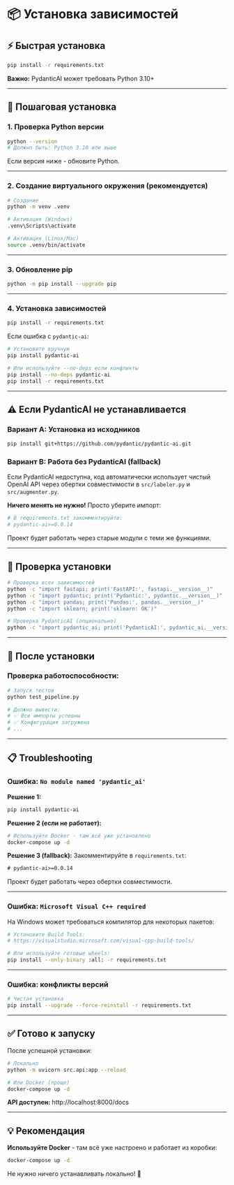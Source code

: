 # 📦 Установка зависимостей

## ⚡ Быстрая установка

```bash
pip install -r requirements.txt
```

**Важно:** PydanticAI может требовать Python 3.10+

---

## 🔧 Пошаговая установка

### 1. Проверка Python версии

```bash
python --version
# Должно быть: Python 3.10 или выше
```

Если версия ниже - обновите Python.

---

### 2. Создание виртуального окружения (рекомендуется)

```bash
# Создание
python -m venv .venv

# Активация (Windows)
.venv\Scripts\activate

# Активация (Linux/Mac)
source .venv/bin/activate
```

---

### 3. Обновление pip

```bash
python -m pip install --upgrade pip
```

---

### 4. Установка зависимостей

```bash
pip install -r requirements.txt
```

Если ошибка с `pydantic-ai`:

```bash
# Установите вручную
pip install pydantic-ai

# Или используйте --no-deps если конфликты
pip install --no-deps pydantic-ai
pip install -r requirements.txt
```

---

## ⚠️ Если PydanticAI не устанавливается

### Вариант A: Установка из исходников

```bash
pip install git+https://github.com/pydantic/pydantic-ai.git
```

### Вариант B: Работа без PydanticAI (fallback)

Если PydanticAI недоступна, код автоматически использует чистый OpenAI API через обертки совместимости в `src/labeler.py` и `src/augmenter.py`.

**Ничего менять не нужно!** Просто уберите импорт:

```python
# В requirements.txt закомментируйте:
# pydantic-ai>=0.0.14
```

Проект будет работать через старые модули с теми же функциями.

---

## 🧪 Проверка установки

```bash
# Проверка всех зависимостей
python -c "import fastapi; print('FastAPI:', fastapi.__version__)"
python -c "import pydantic; print('Pydantic:', pydantic.__version__)"
python -c "import pandas; print('Pandas:', pandas.__version__)"
python -c "import sklearn; print('sklearn: OK')"

# Проверка PydanticAI (опционально)
python -c "import pydantic_ai; print('PydanticAI:', pydantic_ai.__version__)"
```

---

## 🚀 После установки

### Проверка работоспособности:

```bash
# Запуск тестов
python test_pipeline.py

# Должно вывести:
# ✅ Все импорты успешны
# ✅ Конфигурация загружена
# ...
```

---

## 📋 Troubleshooting

### Ошибка: `No module named 'pydantic_ai'`

**Решение 1:**
```bash
pip install pydantic-ai
```

**Решение 2 (если не работает):**
```bash
# Используйте Docker - там всё уже установлено
docker-compose up -d
```

**Решение 3 (fallback):**
Закомментируйте в `requirements.txt`:
```txt
# pydantic-ai>=0.0.14
```

Проект будет работать через обертки совместимости.

---

### Ошибка: `Microsoft Visual C++ required`

На Windows может требоваться компилятор для некоторых пакетов:

```bash
# Установите Build Tools:
# https://visualstudio.microsoft.com/visual-cpp-build-tools/

# Или используйте готовые wheels:
pip install --only-binary :all: -r requirements.txt
```

---

### Ошибка: конфликты версий

```bash
# Чистая установка
pip install --upgrade --force-reinstall -r requirements.txt
```

---

## ✅ Готово к запуску

После успешной установки:

```bash
# Локально
python -m uvicorn src.api:app --reload

# Или Docker (проще)
docker-compose up -d
```

**API доступен:** http://localhost:8000/docs

---

## 💡 Рекомендация

**Используйте Docker** - там всё уже настроено и работает из коробки:

```bash
docker-compose up -d
```

Не нужно ничего устанавливать локально! 🐳

